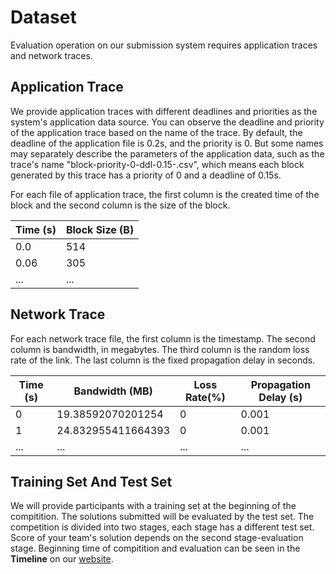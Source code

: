 # Dataset
Evaluation operation on our submission system requires application traces and network traces.

## Application Trace

We provide application traces with different deadlines and priorities as the system's application data source. You can observe the deadline and priority of the application trace based on the name of the trace. By default, the deadline of the application file is 0.2s, and the priority is 0. But some names may separately describe the parameters of the application data, such as the trace's name "block-priority-0-ddl-0.15-.csv", which means each block generated by this trace has a priority of 0 and a deadline of 0.15s.

For each file of application trace, the first column is the created time of the block and the second column is the size of the block. 

| Time (s) | Block Size (B) |
| -------- | -------------- |
| 0.0      | 514            |
| 0.06     | 305            |
| ...      | ...            |


## Network Trace

For each network trace file, the first column is the timestamp. The second column is bandwidth, in megabytes. The third column is the random loss rate of the link. The last column is the fixed propagation delay in seconds.

| Time (s) | Bandwidth (MB)     | Loss Rate(%) | Propagation Delay (s) |
| -------- | ------------------ | ------------ | --------------------- |
| 0        | 19.38592070201254  | 0            | 0.001                 |
| 1        | 24.832955411664393 | 0            | 0.001                 |
| ...      | ...                | ...          | ...                   |

## Training Set And Test Set

We will provide participants with a training set at the beginning of the compitition. The solutions submitted will be evaluated by the test set. The competition is divided into two stages, each stage has a different test set. Score of your team's solution depends on the second stage-evaluation stage. Beginning time of compitition and evaluation can be seen in the **Timeline** on our [website](https://www.aitrans.online/MMGC2021/).